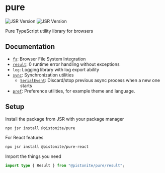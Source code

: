 # pure
![JSR Version](https://img.shields.io/jsr/v/@pistonite/pure)
![JSR Version](https://img.shields.io/jsr/v/@pistonite/pure-react)

Pure TypeScript utility library for browsers

## Documentation
- [`fs`](https://jsr.io/@pistonite/pure/doc/fs/~): Browser File System Integration
- [`result`](https://jsr.io/@pistonite/pure/doc/result/~): 0 runtime error handling without exceptions
- `log`: Logging library with log export ability
- [`sync`](https://jsr.io/@pistonite/pure/doc/sync/~): Synchronization utilities
  - [`SerialEvent`](https://jsr.io/@pistonite/pure/doc/sync/~/SerialEvent): Discard/stop previous async process when a new one starts
- [`pref`](https://jsr.io/@pistonite/pure/doc/pref/~): Preference utilities, for example theme and language.

## Setup
Install the package from JSR with your package manager
```bash
npx jsr install @pistonite/pure
```

For React features
```bash
npx jsr install @pistonite/pure-react
```

Import the things you need
```typescript
import type { Result } from "@pistonite/pure/result";
```
